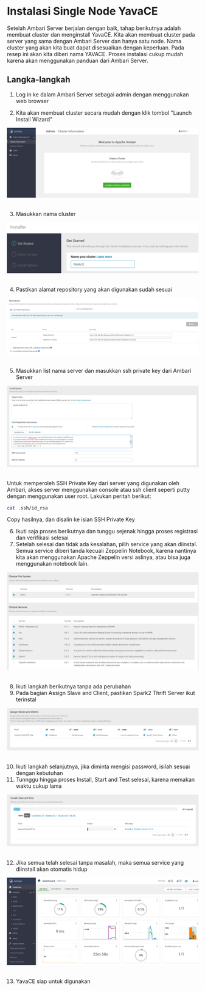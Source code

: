 Instalasi Single Node YavaCE
=====================================================

Setelah Ambari Server berjalan dengan baik, tahap berikutnya adalah membuat cluster dan menginstall YavaCE. Kita akan membuat cluster pada server yang sama dengan Ambari Server dan hanya satu node. Nama cluster yang akan kita buat dapat disesuaikan dengan keperluan. Pada resep ini akan kita diberi nama YAVACE. Proses instalasi cukup mudah karena akan menggunakan panduan dari Ambari Server.

## Langka-langkah

1. Log in ke dalam Ambari Server sebagai admin dengan menggunakan web browser

2. Kita akan membuat cluster secara mudah dengan klik tombol "Launch Install Wizard"

![alt text](images/launch-wizard.png "Launch Wizard")
<br>
<br>

3. Masukkan nama cluster

![alt text](images/set-cluster-name.png "Cluster Name")
<br>
<br>

4. Pastikan alamat repository yang akan digunakan sudah sesuai

![alt text](images/repo-url.png "Repository URL")
<br>
<br>

5. Masukkan list nama server dan masukkan ssh private key dari Ambari Server

![alt text](images/server-list.png "Server List")
<br>
<br>

Untuk memperoleh SSH Private Key dari server yang digunakan oleh Ambari, akses server menggunakan console atau ssh client seperti putty dengan menggunakan user root. Lakukan peritah berikut:
```bash
cat .ssh/id_rsa
```
Copy hasilnya, dan disalin ke isian SSH Private Key

6. Ikuti saja proses berikutnya dan tunggu sejenak hingga proses registrasi dan verifikasi selesai
7. Setelah selesai dan tidak ada kesalahan, pilih service yang akan diinstal. Semua service diberi tanda kecuali Zeppelin Notebook, karena nantinya kita akan menggunakan Apache Zeppelin versi aslinya, atau bisa juga menggunakan notebook lain.

![alt text](images/services-list.png "Services List")
<br>
<br>

8. Ikuti langkah berikutnya tanpa ada perubahan
9. Pada bagian Assign Slave and Client, pastikan Spark2 Thrift Server ikut terinstal

![alt text](images/assign-client.png "Assign Slave and Client")
<br>
<br>

10. Ikuti langkah selanjutnya, jika diminta mengisi password, isilah sesuai dengan kebutuhan
11. Tunnggu hingga proses Install, Start and Test selesai, karena memakan waktu cukup lama

![alt text](images/install-start-test.png "Install, Start and Test")
<br>
<br>

12. Jika semua telah selesai tanpa masalah, maka semua service yang diinstall akan otomatis hidup

![alt text](images/install-finish.png "Finish")
<br>
<br>

13. YavaCE siap untuk digunakan
